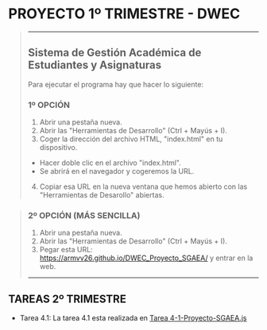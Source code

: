 # PROYECTO 1º TRIMESTRE - DWEC
> ---
> ## Sistema de Gestión Académica de Estudiantes y Asignaturas
> Para ejecutar el programa hay que hacer lo siguiente:
> ### 1º OPCIÓN
> 1.  Abrir una pestaña nueva.
> 2.  Abrir las "Herramientas de Desarrollo" (Ctrl + Mayús + I).
> 3.  Coger la dirección del archivo HTML, "index.html" en tu dispositivo.
> -  Hacer doble clic en el archivo "index.html".
> -  Se abrirá en el navegador y cogeremos la URL.
> 4.  Copiar esa URL en la nueva ventana que hemos abierto con las "Herramientas de Desarollo" abiertas.

> ### 2º OPCIÓN (MÁS SENCILLA)
> 1. Abrir una pestaña nueva.
> 2. Abrir las "Herramientas de Desarrollo" (Ctrl + Mayús + I).
> 3. Pegar esta URL: https://armvv26.github.io/DWEC_Proyecto_SGAEA/ y entrar en la web.
> ---

## TAREAS 2º TRIMESTRE
- Tarea 4.1: La tarea 4.1 esta realizada en [Tarea 4-1-Proyecto-SGAEA.js](https://github.com/ArmVV26/DWEC_Proyecto_SGAEA/blob/main/js/2%C2%BA%20Trimestre/Tarea%204.1%20-%20Control%20de%20Errores/Tarea%204-1-Proyecto-SGAEA.js)
